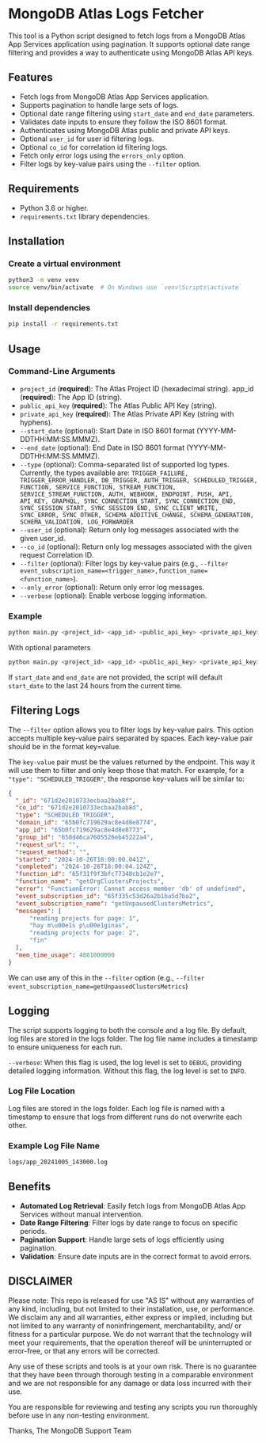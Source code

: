 # MongoDB Atlas Logs Fetcher

This tool is a Python script designed to fetch logs from a MongoDB Atlas App Services application using pagination. It supports optional date range filtering and provides a way to authenticate using MongoDB Atlas API keys.

## Features

- Fetch logs from MongoDB Atlas App Services application.
- Supports pagination to handle large sets of logs.
- Optional date range filtering using `start_date` and `end_date` parameters.
- Validates date inputs to ensure they follow the ISO 8601 format.
- Authenticates using MongoDB Atlas public and private API keys.
- Optional `user_id` for user id filtering logs.
- Optional `co_id` for correlation id filtering logs.
- Fetch only error logs using the `errors_only` option.
- Filter logs by key-value pairs using the `--filter` option.

## Requirements

- Python 3.6 or higher.
- `requirements.txt` library dependencies.

## Installation

### Create a virtual environment

```bash
python3 -m venv venv
source venv/bin/activate  # On Windows use `venv\Scripts\activate`
```

### Install dependencies

```bash
pip install -r requirements.txt
```

## Usage

### Command-Line Arguments

- `project_id` (**required**): The Atlas Project ID (hexadecimal string).
app_id (**required**): The App ID (string).
- `public_api_key` (**required**): The Atlas Public API Key (string).
- `private_api_key` (**required**): The Atlas Private API Key (string with hyphens).
- `--start_date` (optional): Start Date in ISO 8601 format (YYYY-MM-DDTHH:MM:SS.MMMZ).
- `--end_date` (optional): End Date in ISO 8601 format (YYYY-MM-DDTHH:MM:SS.MMMZ).
- `--type` (optional): Comma-separated list of supported log types. Currently, the types available are: `TRIGGER_FAILURE, TRIGGER_ERROR_HANDLER, DB_TRIGGER, AUTH_TRIGGER, SCHEDULED_TRIGGER, FUNCTION, SERVICE_FUNCTION, STREAM_FUNCTION, SERVICE_STREAM_FUNCTION, AUTH, WEBHOOK, ENDPOINT, PUSH, API, API_KEY, GRAPHQL, SYNC_CONNECTION_START, SYNC_CONNECTION_END, SYNC_SESSION_START, SYNC_SESSION_END, SYNC_CLIENT_WRITE, SYNC_ERROR, SYNC_OTHER, SCHEMA_ADDITIVE_CHANGE, SCHEMA_GENERATION, SCHEMA_VALIDATION, LOG_FORWARDER`
- `--user_id` (optional): Return only log messages associated with the given user_id.
- `--co_id` (optional): Return only log messages associated with the given request Correlation ID.
- `--filter` (optional): Filter logs by key-value pairs (e.g., `--filter event_subscription_name=<trigger_name>,function_name=<function_name>`).
- `--only_error` (optional): Return only error log messages.
- `--verbose` (optional): Enable verbose logging information.

### Example

```bash
python main.py <project_id> <app_id> <public_api_key> <private_api_key> --start_date 2024-10-05T14:30:00.000Z --end_date 2024-10-06T14:30:00.000Z --type TRIGGER_FAILURE,SCHEMA_GENERATION
```

With optional parameters

```bash
python main.py <project_id> <app_id> <public_api_key> <private_api_key> --start_date 2024-10-05T14:30:00.000Z --type TRIGGER_FAILURE,SCHEMA_GENERATION --user_id 671d2e2010733ecbaa2bab8f --filter event_subscription_name=getUnpausedClustersMetrics
```

If `start_date` and `end_date` are not provided, the script will default `start_date` to the last 24 hours from the current time.

##  Filtering Logs

The `--filter` option allows you to filter logs by key-value pairs. This option accepts multiple key-value pairs separated by spaces. Each key-value pair should be in the format key=value.

The `key-value` pair must be the values returned by the endpoint. This way it will use them to filter and only keep those that match. For example, for a `"type": "SCHEDULED_TRIGGER"`, the response key-values will be similar to:

```json
{
  "_id": "671d2e2010733ecbaa2bab8f",
  "co_id": "671d2e2010733ecbaa2bab8d",
  "type": "SCHEDULED_TRIGGER",
  "domain_id": "65b0fc719629ac8e4d8e8774",
  "app_id": "65b0fc719629ac8e4d8e8773",
  "group_id": "658d46ca7605526eb45222a4",
  "request_url": "",
  "request_method": "",
  "started": "2024-10-26T18:00:00.041Z",
  "completed": "2024-10-26T18:00:04.124Z",
  "function_id": "65f31f9f3bfc77348cb1e2e7",
  "function_name": "getOrgClustersProjects",
  "error": "FunctionError: Cannot access member 'db' of undefined",
  "event_subscription_id": "65f335c53d26a2b1ba5d7ba2",
  "event_subscription_name": "getUnpausedClustersMetrics",
  "messages": [
      "reading projects for page: 1",
      "hay m\u00e1s p\u00e1ginas",
      "reading projects for page: 2",
      "fin"
  ],
  "mem_time_usage": 4081000000
}
```

We can use any of this in the `--filter` option (e.g., `--filter event_subscription_name=getUnpausedClustersMetrics`)

## Logging

The script supports logging to both the console and a log file. By default, log files are stored in the logs folder. The log file name includes a timestamp to ensure uniqueness for each run.

`--verbose`: When this flag is used, the log level is set to `DEBUG`, providing detailed logging information. Without this flag, the log level is set to `INFO`.

### Log File Location

Log files are stored in the logs folder. Each log file is named with a timestamp to ensure that logs from different runs do not overwrite each other.

### Example Log File Name

```bash
logs/app_20241005_143000.log
```

## Benefits

- **Automated Log Retrieval**: Easily fetch logs from MongoDB Atlas App Services without manual intervention.
- **Date Range Filtering**: Filter logs by date range to focus on specific periods.
- **Pagination Support**: Handle large sets of logs efficiently using pagination.
- **Validation**: Ensure date inputs are in the correct format to avoid errors.

## DISCLAIMER

Please note: This repo is released for use "AS IS" without any warranties of any kind, including, but not limited to their installation, use, or performance. We disclaim any and all warranties, either express or implied, including but not limited to any warranty of noninfringement, merchantability, and/ or fitness for a particular purpose. We do not warrant that the technology will meet your requirements, that the operation thereof will be uninterrupted or error-free, or that any errors will be corrected.

Any use of these scripts and tools is at your own risk. There is no guarantee that they have been through thorough testing in a comparable environment and we are not responsible for any damage or data loss incurred with their use.

You are responsible for reviewing and testing any scripts you run thoroughly before use in any non-testing environment.

Thanks,
The MongoDB Support Team
